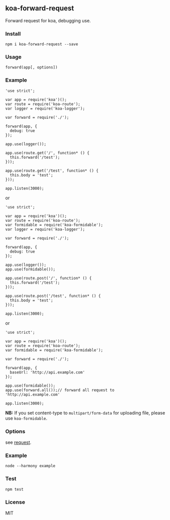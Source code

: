 ## koa-forward-request

Forward request for koa, debugging use.

### Install

    npm i koa-forward-request --save

### Usage

```
forward(app[, options])
```

### Example
```
'use strict';

var app = require('koa')();
var route = require('koa-route');
var logger = require('koa-logger');

var forward = require('./');

forward(app, {
  debug: true
});

app.use(logger());

app.use(route.get('/', function* () {
  this.forward('/test');
}));

app.use(route.get('/test', function* () {
  this.body = 'test';
}));

app.listen(3000);
```
or

```
'use strict';

var app = require('koa')();
var route = require('koa-route');
var formidable = require('koa-formidable');
var logger = require('koa-logger');

var forward = require('./');

forward(app, {
  debug: true
});

app.use(logger());
app.use(formidable());

app.use(route.post('/', function* () {
  this.forward('/test');
}));

app.use(route.post('/test', function* () {
  this.body = 'test';
}));

app.listen(3000);
```

or

```
'use strict';

var app = require('koa')();
var route = require('koa-route');
var formidable = require('koa-formidable');

var forward = require('./');

forward(app, {
  baseUrl: 'http://api.example.com'
});

app.use(formidable());
app.use(forward.all());// forward all request to 'http://api.example.com'

app.listen(3000);
```

**NB:** If you set content-type to `multipart/form-data` for uploading file, please use `koa-formidable`.

### Options

see [request](https://github.com/request/request#requestoptions-callback).

### Example

    node --harmony example

### Test

    npm test

### License

MIT